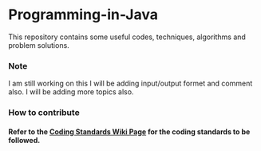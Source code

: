 # Programming-in-Java
This repository contains some useful codes, techniques, algorithms and problem solutions.

### Note
  I am still working on this I will be adding input/output formet and comment also. I will be adding more topics also. 

### How to contribute
  #### Refer to the [Coding Standards Wiki Page](https://github.com/Sandip75/Programming-in-Java/wiki/Coding-Standards) for the coding standards to be followed. 
